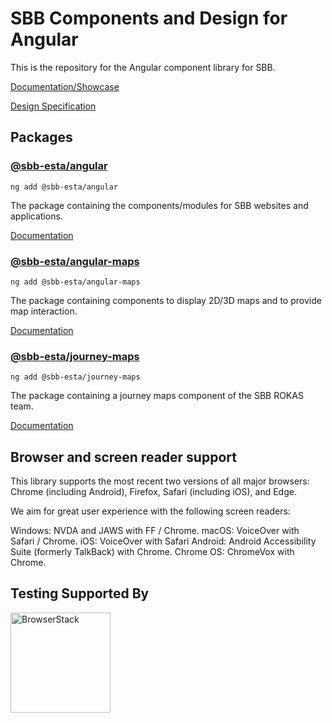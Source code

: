 # SBB Components and Design for Angular

This is the repository for the Angular component library for SBB.

[Documentation/Showcase](https://angular.app.sbb.ch/)

[Design Specification](https://digital.sbb.ch/)

## Packages

### [@sbb-esta/angular](https://www.npmjs.com/package/@sbb-esta/angular)

`ng add @sbb-esta/angular`

The package containing the components/modules for SBB websites and applications.

[Documentation](https://angular.app.sbb.ch/angular)

### [@sbb-esta/angular-maps](https://www.npmjs.com/package/@sbb-esta/angular-maps)

`ng add @sbb-esta/angular-maps`

The package containing components to display 2D/3D maps and to provide map interaction.

[Documentation](https://angular.app.sbb.ch/angular-maps)

### [@sbb-esta/journey-maps](https://www.npmjs.com/package/@sbb-esta/journey-maps)

`ng add @sbb-esta/journey-maps`

The package containing a journey maps component of the SBB ROKAS team.

[Documentation](https://angular.app.sbb.ch/journey-maps)

## Browser and screen reader support

This library supports the most recent two versions of all major browsers: Chrome (including Android), Firefox, Safari (including iOS), and Edge.

We aim for great user experience with the following screen readers:

Windows: NVDA and JAWS with FF / Chrome.
macOS: VoiceOver with Safari / Chrome.
iOS: VoiceOver with Safari
Android: Android Accessibility Suite (formerly TalkBack) with Chrome.
Chrome OS: ChromeVox with Chrome.

## Testing Supported By

<a href="https://www.browserstack.com/"><img width="160" src="https://user-images.githubusercontent.com/594745/69711802-fc138a80-1101-11ea-9b30-3e90c274737a.png" alt="BrowserStack"/></a>
